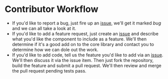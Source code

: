 # Contributor Workflow

* If you'd like to report a bug, just fire up an [issue](https://github.com/homedepot/react-component-grid/issues), we'll get it marked *bug* and we can all take a look at it.
* If you'd like to add a feature request, just create an [issue](https://github.com/homedepot/react-component-grid/issues) and describe what you'd like the component to include as a feature. We'll then determine if it's a good add on to the core library and contact you to determine how we can dole out the work.
* If you'd like to add code, tell us the feature you'd like to add via an [issue](https://github.com/homedepot/react-component-grid/issues). We'll then discuss it via the issue item. Then just fork the repository, build the feature and submit a pull request. We'll then review and merge the pull request pending tests pass.